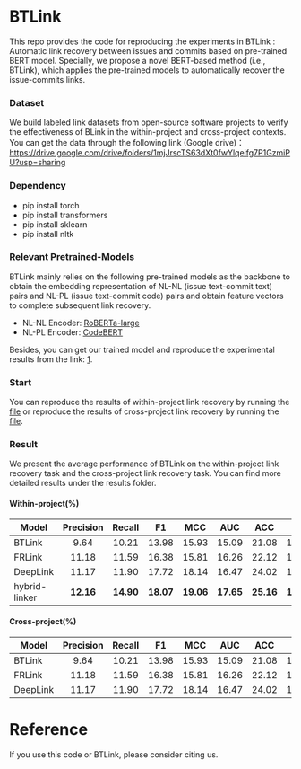 # BTLink

This repo provides the code for reproducing the experiments in BTLink : Automatic link recovery between issues and commits based on pre-trained BERT model. Specially, we propose a novel BERT-based method (i.e., BTLink), which applies the pre-trained models to automatically recover the issue-commits links. 

### Dataset

We build labeled link datasets from open-source software projects to verify the effectiveness of BLink in the within-project and cross-project contexts. You can get the data through the following link (Google drive)：https://drive.google.com/drive/folders/1mjJrscTS63dXt0fwYlqeifg7P1GzmiPU?usp=sharing

### Dependency

- pip install torch
- pip install transformers
- pip install sklearn 
- pip install nltk


### Relevant Pretrained-Models

BTLink mainly relies on the following pre-trained models as the backbone to obtain the embedding representation of NL-NL (issue text-commit text) pairs and NL-PL (issue text-commit code) pairs and obtain feature vectors to complete subsequent link recovery.
- NL-NL Encoder: [RoBERTa-large](https://huggingface.co/roberta-large)
- NL-PL Encoder: [CodeBERT](https://huggingface.co/microsoft/codebert-base)

Besides, you can get our trained model and reproduce the experimental results from the link: [1](https://huggingface.co/microsoft/codebert-base).

### Start

You can reproduce the results of within-project link recovery by running the [file](https://github.com/glnmzx888/BTLink/blob/main/WithinCode/allRUN.sh) or reproduce the results of cross-project link recovery by running the [file](https://github.com/glnmzx888/BTLink/blob/main/codeCross/allRUN.sh).

### Result

We present the average performance of BTLink on the within-project link recovery task and the cross-project link recovery task. You can find more detailed results under the results folder.

#### Within-project(%)

| Model       |   Precision    | Recall |    F1     |  MCC   |   AUC    |    ACC    |  PF  |
| ----------- | :-------: | :--------: | :-------: | :-------: | :-------: | :-------: | :-------: |
| BTLink     |   9.64    |   10.21    |   13.98   |   15.93   |   15.09   |   21.08   |   14.32   |
| FRLink |   11.18   |   11.59    |   16.38   |   15.81   |   16.26   |   22.12   |   15.56   |
| DeepLink     |   11.17   |   11.90    |   17.72   |   18.14   |   16.47   |   24.02   |   16.57   |
| hybrid-linker    | **12.16** | **14.90**  | **18.07** | **19.06** | **17.65** | **25.16** | **17.83** |

#### Cross-project(%)

| Model       |   Precision    | Recall |    F1     |  MCC   |   AUC    |    ACC    |  PF  |
| ----------- | :-------: | :--------: | :-------: | :-------: | :-------: | :-------: | :-------: |
| BTLink     |   9.64    |   10.21    |   13.98   |   15.93   |   15.09   |   21.08   |   14.32   |
| FRLink |   11.18   |   11.59    |   16.38   |   15.81   |   16.26   |   22.12   |   15.56   |
| DeepLink     |   11.17   |   11.90    |   17.72   |   18.14   |   16.47   |   24.02   |   16.57   |


# Reference
If you use this code or BTLink, please consider citing us.
<pre><code></code></pre>

